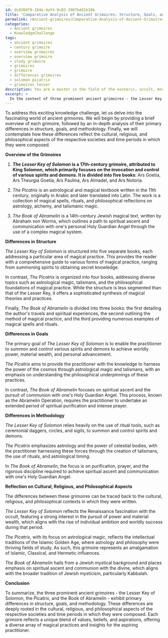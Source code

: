 ```yaml
---
id: dc0304f9-184e-4af4-9c02-3907bdd1b18b
title: 'Comparative Analysis of Ancient Grimoires: Structure, Goals, and Methodology'
permalink: /Ancient-grimoires/Comparative-Analysis-of-Ancient-Grimoires-Structure-Goals-and-Methodology/
categories:
  - Ancient grimoires
  - KnowledgeChallenge
tags:
  - ancient grimoires
  - century grimoire
  - overview grimoires
  - overview grimoire
  - study grimoire
  - grimoires
  - grimoire
  - differences grimoires
  - solomon picatrix
  - grimoires lesser
description: You are a master in the field of the esoteric, occult, Ancient grimoires and Education. You are a writer of tests, challenges, textbooks and deep knowledge on Ancient grimoires for initiates and students to gain deep insights and understanding from. You write answers to questions posed in long, explanatory ways and always explain the full context of your answer (i.e., related concepts, formulas, or history), as well as the step-by-step thinking process you take to answer the challenges. Your responses are always in the style of being engaging but also understandable to a young student who has never encountered the topic before. Summarize the key themes, ideas, and conclusions at the end.
excerpt: > 
  In the context of three prominent ancient grimoires - the Lesser Key of Solomon, the Picatrix, and the Book of Abramelin - analyze their primary differences in structure, goals, and methodology, and contemplate how these differences reflect the cultural, religious, and philosophical aspects of the respective societies and time periods in which they were composed.
---
```

To address this exciting knowledge challenge, let us delve into the fascinating world of ancient grimoires. We will begin by providing a brief overview of each grimoire, followed by an in-depth analysis of their primary differences in structure, goals, and methodology. Finally, we will contemplate how these differences reflect the cultural, religious, and philosophical aspects of the respective societies and time periods in which they were composed.

**Overview of the Grimoires**

1. ***The Lesser Key of Solomon* is a 17th-century grimoire, attributed to King Solomon, which primarily focuses on the invocation and control of various spirits and demons. It is divided into five books**: Ars Goetia, Ars Theurgia Goetia, Ars Paulina, Ars Almadel, and Ars Notoria.

2. *The Picatrix* is an astrological and magical textbook written in the 11th century, originally in Arabic and later translated into Latin. The work is a collection of magical spells, rituals, and philosophical reflections on astrology, alchemy, and talismanic magic.

3. *The Book of Abramelin* is a 14th-century Jewish magical text, written by Abraham von Worms, which outlines a path to spiritual ascent and communication with one's personal Holy Guardian Angel through the use of a complex magical system.

**Differences in Structure**

*The Lesser Key of Solomon* is structured into five separate books, each addressing a particular area of magical practice. This provides the reader with a comprehensive guide to various forms of magical practice, ranging from summoning spirits to obtaining secret knowledge.

In contrast, *The Picatrix* is organized into four books, addressing diverse topics such as astrological magic, talismans, and the philosophical foundations of magical practice. While the structure is less segmented than that of the Lesser Key, it offers a sophisticated synthesis of magical theories and practices.

Finally, *The Book of Abramelin* is divided into three books: the first detailing the author's travels and spiritual experiences, the second outlining the method of magical practice, and the third providing numerous examples of magical spells and rituals.

**Differences in Goals**

The primary goal of *The Lesser Key of Solomon* is to enable the practitioner to summon and control various spirits and demons to achieve worldly power, material wealth, and personal advancement.

*The Picatrix* aims to provide the practitioner with the knowledge to harness the power of the cosmos through astrological magic and talismans, with an emphasis on understanding the philosophical underpinnings of these practices.

In contrast, *The Book of Abramelin* focuses on spiritual ascent and the pursuit of communion with one's Holy Guardian Angel. This process, known as the Abramelin Operation, requires the practitioner to undertake an extended period of spiritual purification and intense prayer.

**Differences in Methodology**

*The Lesser Key of Solomon* relies heavily on the use of ritual tools, such as ceremonial daggers, circles, and sigils, to summon and control spirits and demons.

*The Picatrix* emphasizes astrology and the power of celestial bodies, with the practitioner harnessing these forces through the creation of talismans, the use of rituals, and astrological timing.

In *The Book of Abramelin*, the focus is on purification, prayer, and the rigorous discipline required to achieve spiritual ascent and communication with one's Holy Guardian Angel.

**Reflection on Cultural, Religious, and Philosophical Aspects**

The differences between these grimoires can be traced back to the cultural, religious, and philosophical contexts in which they were written.

*The Lesser Key of Solomon* reflects the Renaissance fascination with the occult, featuring a strong interest in the pursuit of power and material wealth, which aligns with the rise of individual ambition and worldly success during that period.

*The Picatrix*, with its focus on astrological magic, reflects the intellectual traditions of the Islamic Golden Age, where astrology and philosophy were thriving fields of study. As such, this grimoire represents an amalgamation of Islamic, Classical, and Hermetic influences.

*The Book of Abramelin* hails from a Jewish mystical background and places emphasis on spiritual ascent and communion with the divine, which aligns with the broader tradition of Jewish mysticism, particularly Kabbalah.

**Conclusion**

To summarize, the three prominent ancient grimoires - the Lesser Key of Solomon, the Picatrix, and the Book of Abramelin - exhibit primary differences in structure, goals, and methodology. These differences are deeply rooted in the cultural, religious, and philosophical aspects of the respective societies and time periods in which they were composed. Each grimoire reflects a unique blend of values, beliefs, and aspirations, offering a diverse array of magical practices and insights for the aspiring practitioner.
